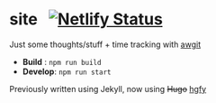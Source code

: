 # site &nbsp; [![Netlify Status](https://api.netlify.com/api/v1/badges/04d9616c-b6a6-42a3-9c63-4ecdd6a3a1dd/deploy-status)](https://app.netlify.com/sites/cxss/deploys)

Just some thoughts/stuff + time tracking with [awgit](https://gitlab.com/cxss/awgit)

* __Build__ : `npm run build`
* __Develop__: `npm run start`

Previously written using Jekyll, now using ~~Hugo~~ [hgfy](https://gitlab.com/cxss/hgfy)
